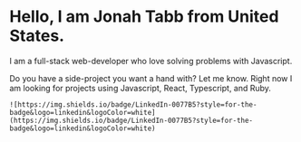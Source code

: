 # Hello, I am Jonah Tabb from United States.

I am a full-stack web-developer who love solving problems with Javascript.

Do you have a side-project you want a hand with? Let me know.  Right now I am looking for projects using Javascript, React, Typescript, and Ruby.


	![https://img.shields.io/badge/LinkedIn-0077B5?style=for-the-badge&logo=linkedin&logoColor=white](https://img.shields.io/badge/LinkedIn-0077B5?style=for-the-badge&logo=linkedin&logoColor=white)
